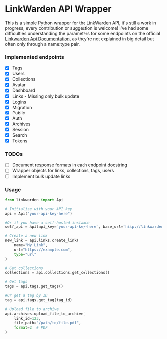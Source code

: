 # LinkWarden API Wrapper
This is a simple Python wrapper for the LinkWarden API, it's still a work in progress, every contribution or suggestion is welcome!
I've had some difficulties understanding the parameters for some endpoints on the official [Linkwarden Api Documentation](https://docs.linkwarden.app/api/api-introduction), as they're not explained in big detail but often only through a name:type pair.

### Implemented endpoints
- [x] Tags
- [x] Users
- [x] Collections
- [x] Avatar
- [x] Dashboard
- [x] Links - Missing only bulk update
- [x] Logins
- [x] Migration
- [x] Public
- [x] Auth
- [x] Archives
- [x] Session
- [x] Search
- [x] Tokens 

### TODOs
- [ ] Document response formats in each endpoint docstring
- [ ] Wrapper objects for links, collections, tags, users
- [ ] Implement bulk update links

### Usage

```python
from linkwarden import Api

# Initialize with your API key
api = Api("your-api-key-here")

#Or if you have a self-hosted instance
self_api = Api(api_key="your-api-key-here", base_url="http://linkwarden.yourdomain.com")

# Create a new link
new_link = api.links.create_link(
    name="My Link",
    url="https://example.com",
    type="url"
)

# Get collections
collections = api.collections.get_collections()

# Get tags
tags = api.tags.get_tags()

#Or get a tag by ID
tag = api.tags.get_tag(tag_id)

# Upload file to archive
api.archives.upload_file_to_archive(
    link_id=123,
    file_path="/path/to/file.pdf",
    format=2  # PDF
)
```